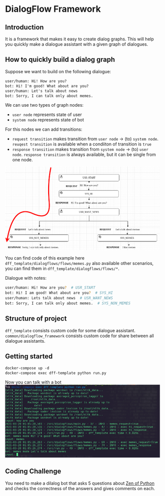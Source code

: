 # DialogFlow Framework
## Introduction 
It is a framework that makes it easy to create dialog graphs. This will help you quickly make a dialogue assistant with a given graph of dialogues. 

## How to quickly build a dialog graph 
Suppose we want to build on the following dialogue:
```
user/human: Hi! How are you? 
bot: Hi! I'm good! What about are you?
user/human: Let's talk about news
bot: Sorry, I can talk only about memes.
```
We can use two types of graph nodes:
- `user node` represents state of user
- `system node` represents state of bot

For this nodes we can add transitions:
- `request transition` makes transition from `user node` -> (to) `system node`. `reuqest transition` is available when a condiiton of transition is `true`
- `response transition` makes transition from `system node` -> (to) `user node`. `response transition` is always available, but it can be single from one node.

![memes](images/memes.png)

You can find code of this example here `dff_template/dialogflows/flows/memes.py`  also available other scenarios, you can find them in `dff_template/dialogflows/flows/*`.

Dialogue with notes:
```bash
user/human: Hi! How are you?  # USR_START
bot: Hi! I am good! What about are you?  # SYS_HI
user/human: Lets talk about news  # USR_WANT_NEWS
bot: Sorry, I can talk only about memes.  # SYS_NON_MEMES
```

## Structure of project
`dff_template` consists custom code for some dialogue assistant. `common/dialogflow_framework` consists custom code for share between all dialogue assistants.



## Getting started

```
docker-compose up -d
docker-compose exec dff-template python run.py
```
Now you can talk with a bot
![screenshot](images/screenshot.png)

## Coding Challenge
You need to make a dilalog bot that asks 5 questions about [Zen of Python](https://en.wikipedia.org/wiki/Zen_of_Python) and checks the correctness of the answers and gives comments on each.